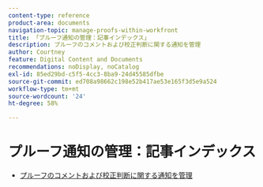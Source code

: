 ```yaml
---
content-type: reference
product-area: documents
navigation-topic: manage-proofs-within-workfront
title: 「プルーフ通知の管理：記事インデックス」
description: プルーフのコメントおよび校正判断に関する通知を管理
author: Courtney
feature: Digital Content and Documents
recommendations: noDisplay, noCatalog
exl-id: 85ed29bd-c5f5-4cc3-8ba9-24d45585dfbe
source-git-commit: ed708a98662c198e52b417ae53e165f3d5e9a524
workflow-type: tm+mt
source-wordcount: '24'
ht-degree: 58%

---
```


# プルーフ通知の管理：記事インデックス

* [プルーフのコメントおよび校正判断に関する通知を管理](../../../../review-and-approve-work/proofing/reviewing-proofs-within-workfront/manage-notifications-for-proof-comments.md)
